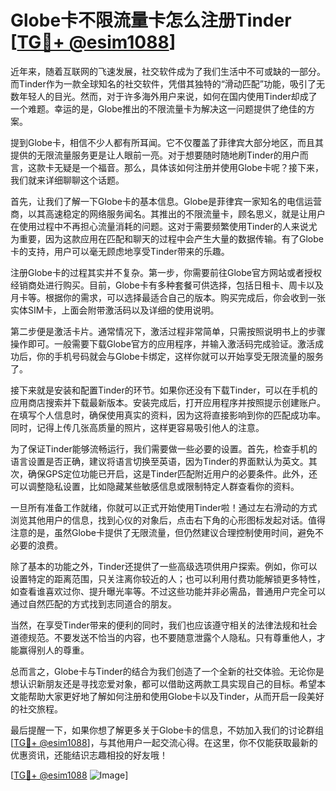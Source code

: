 # Globe卡不限流量卡怎么注册Tinder [[TG💪+ @esim1088](https://t.me/s/esim1088)]

近年来，随着互联网的飞速发展，社交软件成为了我们生活中不可或缺的一部分。而Tinder作为一款全球知名的社交软件，凭借其独特的“滑动匹配”功能，吸引了无数年轻人的目光。然而，对于许多海外用户来说，如何在国内使用Tinder却成了一个难题。幸运的是，Globe推出的不限流量卡为解决这一问题提供了绝佳的方案。

提到Globe卡，相信不少人都有所耳闻。它不仅覆盖了菲律宾大部分地区，而且其提供的无限流量服务更是让人眼前一亮。对于想要随时随地刷Tinder的用户而言，这款卡无疑是一个福音。那么，具体该如何注册并使用Globe卡呢？接下来，我们就来详细聊聊这个话题。

首先，让我们了解一下Globe卡的基本信息。Globe是菲律宾一家知名的电信运营商，以其高速稳定的网络服务闻名。其推出的不限流量卡，顾名思义，就是让用户在使用过程中不再担心流量消耗的问题。这对于需要频繁使用Tinder的人来说尤为重要，因为这款应用在匹配和聊天的过程中会产生大量的数据传输。有了Globe卡的支持，用户可以毫无顾虑地享受Tinder带来的乐趣。

注册Globe卡的过程其实并不复杂。第一步，你需要前往Globe官方网站或者授权经销商处进行购买。目前，Globe卡有多种套餐可供选择，包括日租卡、周卡以及月卡等。根据你的需求，可以选择最适合自己的版本。购买完成后，你会收到一张实体SIM卡，上面会附带激活码以及详细的使用说明。

第二步便是激活卡片。通常情况下，激活过程非常简单，只需按照说明书上的步骤操作即可。一般需要下载Globe官方的应用程序，并输入激活码完成验证。激活成功后，你的手机号码就会与Globe卡绑定，这样你就可以开始享受无限流量的服务了。

接下来就是安装和配置Tinder的环节。如果你还没有下载Tinder，可以在手机的应用商店搜索并下载最新版本。安装完成后，打开应用程序并按照提示创建账户。在填写个人信息时，确保使用真实的资料，因为这将直接影响到你的匹配成功率。同时，记得上传几张高质量的照片，这样更容易吸引他人的注意。

为了保证Tinder能够流畅运行，我们需要做一些必要的设置。首先，检查手机的语言设置是否正确，建议将语言切换至英语，因为Tinder的界面默认为英文。其次，确保GPS定位功能已开启，这是Tinder匹配附近用户的必要条件。此外，还可以调整隐私设置，比如隐藏某些敏感信息或限制特定人群查看你的资料。

一旦所有准备工作就绪，你就可以正式开始使用Tinder啦！通过左右滑动的方式浏览其他用户的信息，找到心仪的对象后，点击右下角的心形图标发起对话。值得注意的是，虽然Globe卡提供了无限流量，但仍然建议合理控制使用时间，避免不必要的浪费。

除了基本的功能之外，Tinder还提供了一些高级选项供用户探索。例如，你可以设置特定的距离范围，只关注离你较近的人；也可以利用付费功能解锁更多特性，如查看谁喜欢过你、提升曝光率等。不过这些功能并非必需品，普通用户完全可以通过自然匹配的方式找到志同道合的朋友。

当然，在享受Tinder带来的便利的同时，我们也应该遵守相关的法律法规和社会道德规范。不要发送不恰当的内容，也不要随意泄露个人隐私。只有尊重他人，才能赢得别人的尊重。

总而言之，Globe卡与Tinder的结合为我们创造了一个全新的社交体验。无论你是想认识新朋友还是寻找恋爱对象，都可以借助这两款工具实现自己的目标。希望本文能帮助大家更好地了解如何注册和使用Globe卡以及Tinder，从而开启一段美好的社交旅程。

最后提醒一下，如果你想了解更多关于Globe卡的信息，不妨加入我们的讨论群组[[TG💪+ @esim1088](https://t.me/s/esim1088)]，与其他用户一起交流心得。在这里，你不仅能获取最新的优惠资讯，还能结识志趣相投的好友哦！

[[TG💪+ @esim1088](https://t.me/s/esim1088) ![Image](https://i.postimg.cc/4NQfJmqS/Snipaste-2025-05-13-00-14-12.png)]